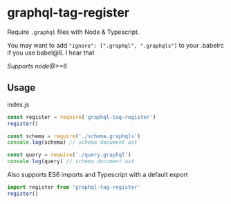 # graphql-tag-register

Require `.graphql` files with Node & Typescript.

You may want to add `"ignore": [".graphql", ".graphqls"]` to your .babelrc if you use babel@6. I hear that 

*Supports node@>=6*

## Usage

index.js
```js
const register = require('graphql-tag-register')
register()

const schema = require('./schema.graphqls')
console.log(schema) // schema document ast

const query = require('./query.graphql')
console.log(query) // schema document ast
```

Also supports ES6 imports and Typescript with a default export

```ts
import register from 'graphql-tag-register'
register()
```